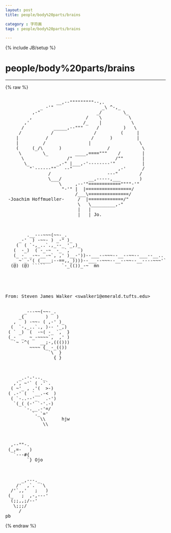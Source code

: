 ```yaml
---
layout: post
title: people/body%20parts/brains
category : 字符画
tags : people/body%20parts/brains
---
```

{% include JB/setup %}
# people/body%20parts/brains
---
{% raw %}
<pre>

                   __,--&quot;&quot;&quot;&quot;&quot;&quot;&quot;&quot;&quot;--,.
             _ -&#039;&quot;                  _\ ^-,_
          ,-&quot;                     _/        \_
         ,                    /    \          \
       ,&#039;                    /_    |           \
      /           _____,--&quot;&quot;&quot;     /         )   \
     /           /               /         (     |
    |          /                /      )         |
    |         /                |                  \
    (     (_/\      )                 /            \
     \        \_          ____,====&quot;&quot;&quot;    /        |
      \                /&quot;                /&quot;&quot;       |
       \_          _,-&quot; |___,-&#039;--------&#039;&quot;          |
         &quot;`------&quot;&quot;   --&quot;                 ,-&#039;      /
                /                     ---&quot;        /
                \___/          __,-----,___       )
                    \     ,--&#039;&quot;============&quot;&quot;&quot;&quot;-&#039;&quot;
                     &quot;-&#039;&quot; |  |=================/
                          /___\===============/
 -Joachim Hoffmueller-     /  |=============/&quot;
                           \   \_________,-&quot;
                           |   |
                           |   | Jo.



        .__---~~~(~~-_.
     _-&#039;  ) -~~- ) _-&quot; )_
    (  ( `-,_..`.,_--_ &#039;_,)_
   (  -_)  ( -_-~  -_ `,    )
   (_ -_ _-~-__-~`, ,&#039; )__-&#039;))--___--~~~--__--~~--___--__..
   _ ~`_-&#039;( (____;--==,,_))))--___--~~~--__--~~--__----~~~&#039;`=__-~+_-_.
  (@) (@) `````      `-_(())_-~  mn





From: Steven James Walker &lt;swalker1@emerald.tufts.edu&gt;


       _---~~(~~-_.
     _{        )   )
   ,   ) -~~- ( ,-&#039; )_
  (  `-,_..`., )-- &#039;_,)
 ( ` _)  (  -~( -_ `,  }
 (_-  _  ~_-~~~~`,  ,&#039; )
   `~ -^(    __;-,((()))
         ~~~~ {_ -_(())
                `\  }
                  { }



     _.-&#039;-&#039;--._
   ,&#039;, ~&#039;` ( .&#039;`.
  ( ~&#039;_ , .&#039;(  &gt;-)
 ( .-&#039; (  `__.-&lt;  )
  ( `-..--&#039;_   .-&#039;)
   `(_( (-&#039; `-&#039;.-)
       `-.__.-&#039;=/
          `._`=&#039;
             \\      hjw
              \\



  ,--&quot;&quot;-.
 (_,=-   )
   `---#{
        `} Ojo 



      _,---._
    /&#039;  ,`.  `\
  /&#039;`,,&#039;   ;   )
 (_   ;  ,-,---&#039;
  (;;,,;/--&#039; 
   \;;;/
     /
pb </pre>
{% endraw %}
